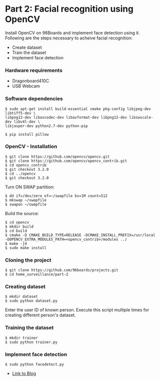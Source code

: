 # Part 2: Facial recognition using OpenCV

Install OpenCV on 96Boards and implement face detection using it. Following are the steps necessary
to acheive facial recognition:

* Create dataset
* Train the dataset
* Implement face detection

### Hardware requirements

* Dragonboard410C
* USB Webcam

### Software dependencies

``` shell
$ sudo apt-get install build-essential cmake pkg-config libjpeg-dev libtiff5-dev \
libpng12-dev libavcodec-dev libavformat-dev libpng12-dev libswscale-dev libv4l-dev \ 
libjasper-dev python2.7-dev python-pip

$ pip install pillow
```
### OpenCV - Installation

``` shell
$ git clone https://github.com/opencv/opencv.git
$ git clone https://github.com/opencv/opencv_contrib.git
$ cd opencv_contrib
$ git checkout 3.2.0
$ cd ../opencv
$ git checkout 3.2.0
```
Turn ON SWAP partition:

``` shell
$ dd if=/dev/zero of=~/swapfile bs=1M count=512
$ mkswap ~/swapfile
$ swapon ~/swapfile
```
Build the source:

``` shell
$ cd opencv
$ mkdir build
$ cd build
$ cmake -D CMAKE_BUILD_TYPE=RELEASE -DCMAKE_INSTALL_PREFIX=/usr/local -DOPENCV_EXTRA_MODULES_PATH=<opencv_contrib>/modules ../
$ make -j4
$ sudo make install
```
### Cloning the project

```shell
$ git clone https://github.com/96boards/projects.git
$ cd home_surveillance/part-2
```

### Creating dataset

```shell
$ mkdir dataset
$ sudo python dataset.py
```
Enter the user ID of known person. Execute this script multiple times for creating different person's dataset.

### Training the dataset

```shell
$ mkdir trainer
$ sudo python trainer.py
```

### Implement face detection

```shell
$ sudo python facedetect.py
```

* [Link to Blog](http://www.96boards.org/blog/part-2-home-surveillance-project-96boards/)
